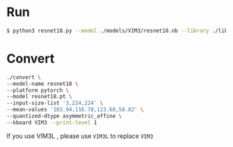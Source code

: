 # Run

```sh
$ python3 resnet18.py --model ./models/VIM3/resnet18.nb --library ./libs/libnn_resnet18.so --input-picture data/goldfish_224x224.jpg --level 0
```

# Convert

```sh
./convert \
--model-name resnet18 \
--platform pytorch \
--model resnet18.pt \
--input-size-list '3,224,224' \
--mean-values '103.94,116.78,123.68,58.82' \
--quantized-dtype asymmetric_affine \
--kboard VIM3 --print-level 1
```

If you use VIM3L , please use `VIM3L` to replace `VIM3`
